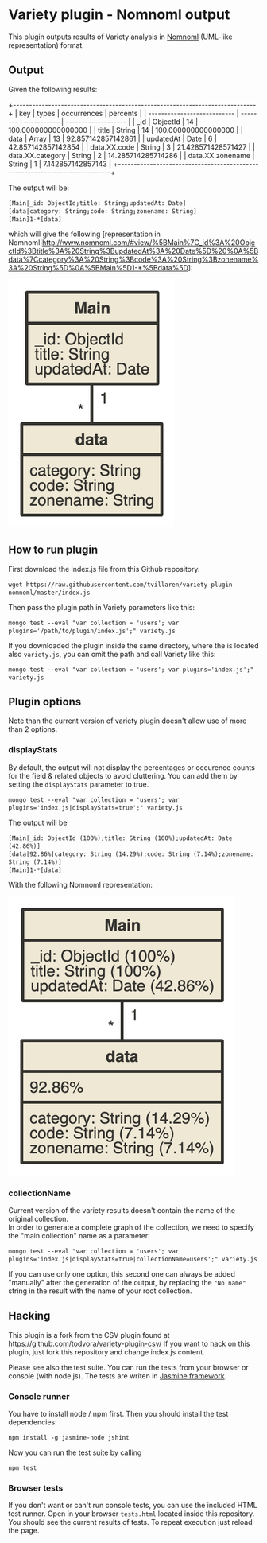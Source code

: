 # Variety plugin - Nomnoml output

This plugin outputs results of Variety analysis in [Nomnoml](http://www.nomnoml.com/) (UML-like representation) format.

## Output

Given the following results:

+----------------------------------------------------------------------------+
| key                         | types    | occurrences | percents            |
| --------------------------- | -------- | ----------- | ------------------- |
| _id                         | ObjectId |          14 | 100.000000000000000 |
| title                       | String   |          14 | 100.000000000000000 |
| data                        | Array    |          13 |  92.857142857142861 |
| updatedAt                   | Date     |           6 |  42.857142857142854 |
| data.XX.code                | String   |           3 |  21.428571428571427 |
| data.XX.category            | String   |           2 |  14.285714285714286 |
| data.XX.zonename            | String   |           1 |   7.142857142857143 |
+----------------------------------------------------------------------------+

The output will be:

```
[Main|_id: ObjectId;title: String;updatedAt: Date] 
[data|category: String;code: String;zonename: String]
[Main]1-*[data]
```

which will give the following [representation in Nomnoml|http://www.nomnoml.com/#view/%5BMain%7C_id%3A%20ObjectId%3Btitle%3A%20String%3BupdatedAt%3A%20Date%5D%20%0A%5Bdata%7Ccategory%3A%20String%3Bcode%3A%20String%3Bzonename%3A%20String%5D%0A%5BMain%5D1-*%5Bdata%5D]:

![Graph without stats](./graph-without-stats.png)

## How to run plugin
First download the index.js file from this Github repository.

```
wget https://raw.githubusercontent.com/tvillaren/variety-plugin-nomnoml/master/index.js
```

Then pass the plugin path in Variety parameters like this:

```
mongo test --eval "var collection = 'users'; var plugins='/path/to/plugin/index.js';" variety.js
```

If you downloaded the plugin inside the same directory, where the is located also ```variety.js```,
you can omit the path and call Variety like this:

```
mongo test --eval "var collection = 'users'; var plugins='index.js';" variety.js
```

## Plugin options

Note than the current version of variety plugin doesn't allow use of more than 2 options.

### displayStats

By default, the output will not display the percentages or occurence counts for the field & related objects to avoid cluttering. You can add them by setting the `displayStats` parameter to true.

```
mongo test --eval "var collection = 'users'; var plugins='index.js|displayStats=true';" variety.js
```

The output will be 

```
[Main|_id: ObjectId (100%);title: String (100%);updatedAt: Date (42.86%)] 
[data|92.86%|category: String (14.29%);code: String (7.14%);zonename: String (7.14%)] 
[Main]1-*[data]
```

With the following Nomnoml representation:

![Graph with stats](./graph-with-stats.png)


### collectionName

Current version of the variety results doesn't contain the name of the original collection.  
In order to generate a complete graph of the collection, we need to specify the "main collection" name as a parameter:

```
mongo test --eval "var collection = 'users'; var plugins='index.js|displayStats=true|collectionName=users';" variety.js
```

If you can use only one option, this second one can always be added "manually" after the generation of the output, by replacing the `"No name"` string in the result with the name of your root collection.

## Hacking

This plugin is a fork from the CSV plugin found at https://github.com/todvora/variety-plugin-csv/
If you want to hack on this plugin, just fork this repository and change index.js content.

Please see also the test suite. You can run the tests from your browser or console (with node.js). The tests are writen in [Jasmine framework](https://jasmine.github.io/1.3/introduction.html).

### Console runner
You have to install node / npm first. Then you should install the test dependencies:

```
npm install -g jasmine-node jshint
```

Now you can run the test suite by calling
```
npm test
```

### Browser tests
If you don't want or can't run console tests, you can use the included HTML test runner. Open in your browser ```tests.html``` located inside this repository. You should see the current results of tests. To repeat execution  just reload the page.
